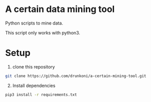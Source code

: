 A certain data mining tool
===============================
Python scripts to mine data.

This script only works with python3.
# Setup

1. clone this repository
```bash
git clone https://github.com/drunkoni/a-certain-mining-tool.git
```

2. Install dependencies
```bash
pip3 install -r requirements.txt
```
